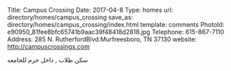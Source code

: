 Title:          Campus Crossing
Date:           2017-04-8
Type:           homes
url:            directory/homes/campus_crossing
save_as:        directory/homes/campus_crossing/index.html
template:       comments
PhotoId:        e90950_81fee8bfc65741b9aac39f48418d2818.jpg
Telephone:      615-867-7110
Address:        285 N. RutherfordBlvd.Murfreesboro, TN 37130
website:        http://campuscrossings.com

سكن طلاب , داخل حرم للجامعه
